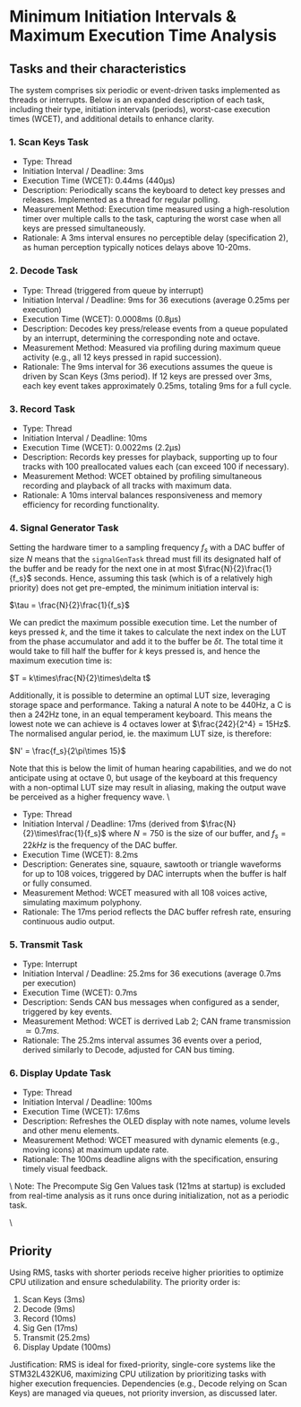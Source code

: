 <!-- Sorry about the horrendous naming -->
# Minimum Initiation Intervals & Maximum Execution Time Analysis

## Tasks and their characteristics
The system comprises six periodic or event-driven tasks implemented as threads or interrupts. Below is an expanded description of each task, including their type, initiation intervals (periods), worst-case execution times (WCET), and additional details to enhance clarity.
### 1. Scan Keys Task
- Type: Thread
- Initiation Interval / Deadline: 3ms
- Execution Time (WCET): 0.44ms (440µs)
- Description: Periodically scans the keyboard to detect key presses and releases. Implemented as a thread for regular polling.
- Measurement Method: Execution time measured using a high-resolution timer over multiple calls to the task, capturing the worst case when all keys are pressed simultaneously.
- Rationale: A 3ms interval ensures no perceptible delay (specification 2), as human perception typically notices delays above 10-20ms.

### 2. Decode Task
- Type: Thread (triggered from queue by interrupt)
- Initiation Interval / Deadline: 9ms for 36 executions (average 0.25ms per execution)
- Execution Time (WCET): 0.0008ms (0.8µs)
- Description: Decodes key press/release events from a queue populated by an interrupt, determining the corresponding note and octave.
- Measurement Method: Measured via profiling during maximum queue activity (e.g., all 12 keys pressed in rapid succession).
- Rationale: The 9ms interval for 36 executions assumes the queue is driven by Scan Keys (3ms period). If 12 keys are pressed over 3ms, each key event takes approximately 0.25ms, totaling 9ms for a full cycle.

### 3. Record Task
- Type: Thread
- Initiation Interval / Deadline: 10ms
- Execution Time (WCET): 0.0022ms (2.2µs)
- Description: Records key presses for playback, supporting up to four tracks with 100 preallocated values each (can exceed 100 if necessary).
- Measurement Method: WCET obtained by profiling simultaneous recording and playback of all tracks with maximum data.
- Rationale: A 10ms interval balances responsiveness and memory efficiency for recording functionality.

### 4. Signal Generator Task

Setting the hardware timer to a sampling frequency $f_s$ with a DAC buffer of size $N$ means that the `signalGenTask` thread must fill its designated half of the buffer and be ready for the next one in at most $\frac{N}{2}\frac{1}{f_s}$ seconds.
Hence, assuming this task (which is of a relatively high priority) does not get pre-empted, the minimum initiation interval is:

$\tau = \frac{N}{2}\frac{1}{f_s}$

We can predict the maximum possible execution time. Let the number of keys pressed $k$, and the time it takes to calculate the next index on the LUT from the phase accumulator and add it to the buffer be $\delta t$. The total time it would take to fill half the buffer for $k$ keys pressed is, and hence the maximum execution time is:

$T = k\times\frac{N}{2}\times\delta t$

<!-- below may be useless -->
Additionally, it is possible to determine an optimal LUT size, leveraging storage space and performance. Taking a natural A note to be 440Hz, a C is then a 242Hz tone, in an equal temperament keyboard. This means the lowest note we can achieve is 4 octaves lower at $\frac{242}{2^4} = 15Hz$. The normalised angular period, ie. the maximum LUT size, is therefore:

$N' = \frac{f_s}{2\pi\times 15}$

Note that this is below the limit of human hearing capabilities, and we do not anticipate using at octave 0, but usage of the keyboard at this frequency with a non-optimal LUT size may result in aliasing, making the output wave be perceived as a higher frequency wave.
\\
- Type: Thread
- Initiation Interval / Deadline: 17ms (derived from $\frac{N}{2}\times\frac{1}{f_s}$ where $N = 750$ is the size of our buffer, and $f_s = 22kHz$ is the frequency of the DAC buffer.
- Execution Time (WCET): 8.2ms
- Description: Generates sine, squaure, sawtooth or triangle waveforms for up to 108 voices, triggered by DAC interrupts when the buffer is half or fully consumed.
- Measurement Method: WCET measured with all 108 voices active, simulating maximum polyphony.
- Rationale: The 17ms period reflects the DAC buffer refresh rate, ensuring continuous audio output.

### 5. Transmit Task
- Type: Interrupt
- Initiation Interval / Deadline: 25.2ms for 36 executions (average 0.7ms per execution)
- Execution Time (WCET): 0.7ms
- Description: Sends CAN bus messages when configured as a sender, triggered by key events.
- Measurement Method: WCET is derrived Lab 2; CAN frame transmission $\simeq 0.7ms$.
- Rationale: The 25.2ms interval assumes 36 events over a period, derived similarly to Decode, adjusted for CAN bus timing.

### 6. Display Update Task
- Type: Thread
- Initiation Interval / Deadline: 100ms
- Execution Time (WCET): 17.6ms
- Description: Refreshes the OLED display with note names, volume levels and other menu elements.
- Measurement Method: WCET measured with dynamic elements (e.g., moving icons) at maximum update rate.
- Rationale: The 100ms deadline aligns with the specification, ensuring timely visual feedback.

\\
Note: The Precompute Sig Gen Values task (121ms at startup) is excluded from real-time analysis as it runs once during initialization, not as a periodic task.

\\
## Priority
Using RMS, tasks with shorter periods receive higher priorities to optimize CPU utilization and ensure schedulability. The priority order is:
1. Scan Keys (3ms)
2. Decode (9ms)
3. Record (10ms)
4. Sig Gen (17ms)
5. Transmit (25.2ms)
6. Display Update (100ms)

Justification: RMS is ideal for fixed-priority, single-core systems like the STM32L432KU6, maximizing CPU utilization by prioritizing tasks with higher execution frequencies. Dependencies (e.g., Decode relying on Scan Keys) are managed via queues, not priority inversion, as discussed later.